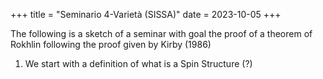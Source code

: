 +++
title = "Seminario 4-Varietà (SISSA)"
date = 2023-10-05
+++

The following is a sketch of a seminar with goal the proof of a theorem of Rokhlin following the proof given by Kirby (1986)

1. We start with a definition of what is a Spin Structure (?)
